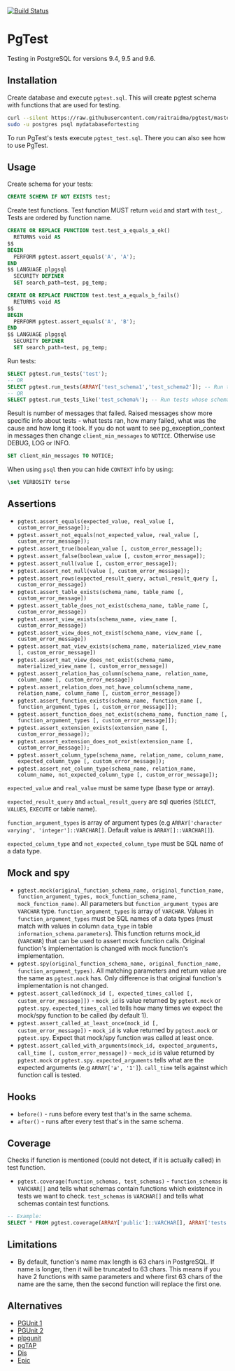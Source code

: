 [![Build Status](https://travis-ci.org/raitraidma/pgtest.svg?branch=master)](https://travis-ci.org/raitraidma/pgtest)

# PgTest
Testing in PostgreSQL for versions 9.4, 9.5 and 9.6.

## Installation
Create database and execute `pgtest.sql`. This will create pgtest schema with functions that are used for testing.

```bash
curl --silent https://raw.githubusercontent.com/raitraidma/pgtest/master/pgtest.sql |\
sudo -u postgres psql mydatabasefortesting
```

To run PgTest's tests execute `pgtest_test.sql`. There you can also see how to use PgTest.

## Usage
Create schema for your tests:
```sql
CREATE SCHEMA IF NOT EXISTS test;
```

Create test functions. Test function MUST return `void` and start with `test_`. Tests are ordered by function name.
```sql
CREATE OR REPLACE FUNCTION test.test_a_equals_a_ok()
  RETURNS void AS
$$
BEGIN
  PERFORM pgtest.assert_equals('A', 'A');
END
$$ LANGUAGE plpgsql
  SECURITY DEFINER
  SET search_path=test, pg_temp;
```
```sql
CREATE OR REPLACE FUNCTION test.test_a_equals_b_fails()
  RETURNS void AS
$$
BEGIN
  PERFORM pgtest.assert_equals('A', 'B');
END
$$ LANGUAGE plpgsql
  SECURITY DEFINER
  SET search_path=test, pg_temp;
```

Run tests:
```sql
SELECT pgtest.run_tests('test');
-- OR
SELECT pgtest.run_tests(ARRAY['test_schema1','test_schema2']); -- Run tests from multiple schemas.
-- OR
SELECT pgtest.run_tests_like('test_schema%'); -- Run tests whose schema is LIKE 'test_schema%'
```

Result is number of messages that failed. Raised messages show more specific info about tests - what tests ran, how many failed, what was the cause and how long it took.
If you do not want to see pg_exception_context in messages then change `client_min_messages` to `NOTICE`. Otherwise use DEBUG, LOG or INFO.
```sql
SET client_min_messages TO NOTICE;
```

When using `psql` then you can hide `CONTEXT` info by using:
```sql
\set VERBOSITY terse
```

## Assertions
* `pgtest.assert_equals(expected_value, real_value [, custom_error_message]);`
* `pgtest.assert_not_equals(not_expected_value, real_value [, custom_error_message]);`
* `pgtest.assert_true(boolean_value [, custom_error_message]);`
* `pgtest.assert_false(boolean_value [, custom_error_message]);`
* `pgtest.assert_null(value [, custom_error_message]);`
* `pgtest.assert_not_null(value [, custom_error_message]);`
* `pgtest.assert_rows(expected_result_query, actual_result_query [, custom_error_message])`
* `pgtest.assert_table_exists(schema_name, table_name [, custom_error_message])`
* `pgtest.assert_table_does_not_exist(schema_name, table_name [, custom_error_message])`
* `pgtest.assert_view_exists(schema_name, view_name [, custom_error_message])`
* `pgtest.assert_view_does_not_exist(schema_name, view_name [, custom_error_message])`
* `pgtest.assert_mat_view_exists(schema_name, materialized_view_name [, custom_error_message])`
* `pgtest.assert_mat_view_does_not_exist(schema_name, materialized_view_name [, custom_error_message])`
* `pgtest.assert_relation_has_column(schema_name, relation_name, column_name [, custom_error_message])`
* `pgtest.assert_relation_does_not_have_column(schema_name, relation_name, column_name [, custom_error_message])`
* `pgtest.assert_function_exists(schema_name, function_name [, function_argument_types [, custom_error_message]]);`
* `pgtest.assert_function_does_not_exist(schema_name, function_name [, function_argument_types [, custom_error_message]]);`
* `pgtest.assert_extension_exists(extension_name [, custom_error_message]);`
* `pgtest.assert_extension_does_not_exist(extension_name [, custom_error_message]);`
* `pgtest.assert_column_type(schema_name, relation_name, column_name, expected_column_type [, custom_error_message]);`
* `pgtest.assert_not_column_type(schema_name, relation_name, column_name, not_expected_column_type [, custom_error_message]);`

`expected_value` and `real_value` must be same type (base type or array).

`expected_result_query` and `actual_result_query` are sql queries (`SELECT`, `VALUES`, `EXECUTE` or table name).

`function_argument_types` is array of argument types (e.g `ARRAY['character varying', 'integer']::VARCHAR[]`. Default value is `ARRAY[]::VARCHAR[]`).

`expected_column_type` and `not_expected_column_type` must be SQL name of a data type.

## Mock and spy
* `pgtest.mock(original_function_schema_name, original_function_name, function_argument_types, mock_function_schema_name, mock_function_name)`. All parameters but `function_argument_types` are `VARCHAR` type. `function_argument_types` is array of `VARCHAR`. Values in `function_argument_types` must be SQL names of a data types (must match with values in column `data_type` in table `information_schema.parameters`). This function returns mock_id (`VARCHAR`) that can be used to assert mock function calls. Original function's implementation is changed with mock function's implementation.
* `pgtest.spy(original_function_schema_name, original_function_name, function_argument_types)`. All matching parameters and return value are the same as `pgtest.mock` has. Only difference is that original function's implementation is not changed.
* `pgtest.assert_called(mock_id [, expected_times_called [, custom_error_message]])` - `mock_id` is value returned by `pgtest.mock` or `pgtest.spy`. `expected_times_called` tells how many times we expect the mock/spy function to be called (by default 1).
* `pgtest.assert_called_at_least_once(mock_id [, custom_error_message])` - `mock_id` is value returned by `pgtest.mock` or `pgtest.spy`. Expect that mock/spy function was called at least once.
* `pgtest.assert_called_with_arguments(mock_id, expected_arguments, call_time [, custom_error_message])` - `mock_id` is value returned by `pgtest.mock` or `pgtest.spy`. `expected_arguments` tells what are the expected arguments (e.g `ARRAY['a', '1']`). `call_time` tells against which function call is tested.

## Hooks
* `before()` - runs before every test that's in the same schema.
* `after()` - runs after every test that's in the same schema.

## Coverage
Checks if function is mentioned (could not detect, if it is actually called) in test function.
* `pgtest.coverage(function_schemas, test_schemas)` - `function_schemas` is `VARCHAR[]` and tells what schemas contain functions which existence in tests we want to check. `test_schemas` is `VARCHAR[]` and tells what schemas contain test functions.
```sql
-- Example:
SELECT * FROM pgtest.coverage(ARRAY['public']::VARCHAR[], ARRAY['tests']::VARCHAR[]);
```

## Limitations
* By default, function's name max length is 63 chars in PostgreSQL. If name is longer, then it will be truncated to 63 chars. This means if you have 2 functions with same parameters and where first 63 chars of the name are the same, then the second function will replace the first one.

## Alternatives
* [PGUnit 1](http://en.dklab.ru/lib/dklab_pgunit/)
* [PGUnit 2](https://github.com/adrianandrei-ca/pgunit)
* [plpgunit](https://github.com/mixerp/plpgunit)
* [pgTAP](https://github.com/theory/pgtap)
* [Dis](https://github.com/Imperium/Dis)
* [Epic](https://github.com/brandonpayton/epictest)